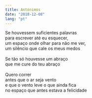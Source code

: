 ```yaml
---
title: Antónimos
date: "2018-12-08"
lang: "pt"
---
```


Se houvessem suficientes palavras\
para escrever até eu esquecer,\
um espaço onde olhar para não me ver,\
um silêncio que cale os meus medos\
\
Se tão só houvesse um abraço\
que me cure do teu abraço\
\
Quero correr\
antes que o ar seja vento\
e que o vento leve o que ainda fica\
no espaço que antes estava a felicidade
